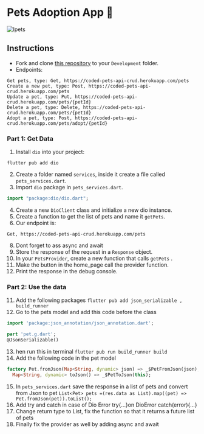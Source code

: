 # Pets Adoption App 🦄

![Ipets](https://user-images.githubusercontent.com/84308096/167295237-ac5ea80c-cb66-4975-9a93-c844dbfc6b37.png)

## Instructions

- Fork and clone [this repository](https://github.com/JoinCODED/Task-Flutter-Get-AdoptApp-Button) to your `Development` folder.
- Endpoints:

```
Get pets, type: Get, https://coded-pets-api-crud.herokuapp.com/pets
Create a new pet, type: Post, https://coded-pets-api-crud.herokuapp.com/pets
Update a pet, type: Put, https://coded-pets-api-crud.herokuapp.com/pets/{petId}
Delete a pet, type: Delete, https://coded-pets-api-crud.herokuapp.com/pets/{petId}
Adopt a pet, type: Post, https://coded-pets-api-crud.herokuapp.com/pets/adopt/{petId}
```

### Part 1: Get Data

1. Install `dio` into your project:

```shell
flutter pub add dio
```

2. Create a folder named `services`, inside it create a file called `pets_services.dart`.
3. Import `dio` package in `pets_services.dart`.

```dart
import "package:dio/dio.dart";
```

4. Create a new `DioClient` class and initialize a new dio instance.
6. Create a function to get the list of pets and name it `getPets`.
7. Our endpoint is:

```
Get, https://coded-pets-api-crud.herokuapp.com/pets
```
8. Dont forget to ass async and await
9. Store the response of the request in a `Response` object.
10. In your `PetsProvider`, create a new function that calls `getPets` .
11. Make the button in the home_page call the provider function.
12. Print the response in the debug console. 


### Part 2: Use the data

11. Add the following packages `flutter pub add json_serializable , build_runner`
12. Go to the pets model and add this code before the class
``` dart 
import 'package:json_annotation/json_annotation.dart';

part 'pet.g.dart';
@JsonSerializable()
```
13. hen run this in terminal `flutter pub run build_runner build`
14. Add the following code in the pet model
```dart 
factory Pet.fromJson(Map<String, dynamic> json) => _$PetFromJson(json);
  Map<String, dynamic> toJson() => _$PetToJson(this);
```

15. In `pets_services.dart` save the response in a list of pets and convert from Json to pet `List<Pet> pets =(res.data as List).map((pet) => Pet.fromJson(pet)).toList();`
16. Add try and catch in case of Dio Error try{...}on DioError catch(error){...}
17. Change return type to List<Pet>, fix the function so that it returns a future list of pets
18. Finally fix the provider as well by adding async and await
  
